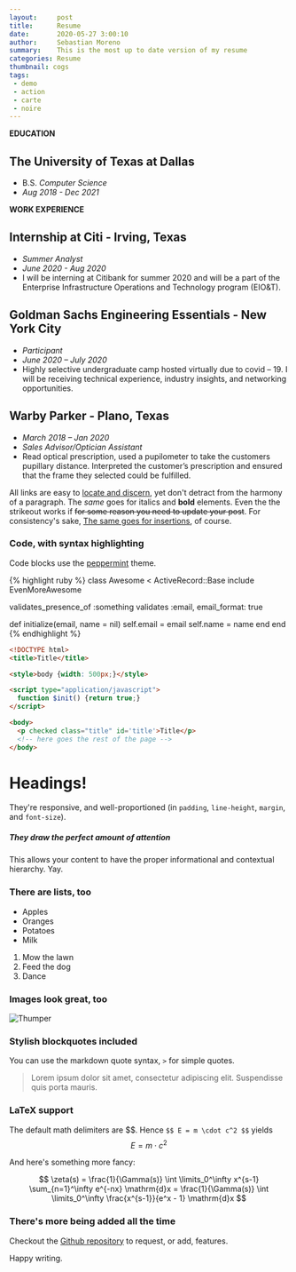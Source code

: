 ```yaml
---
layout:     post
title:      Resume
date:       2020-05-27 3:00:10
author:     Sebastian Moreno
summary:    This is the most up to date version of my resume
categories: Resume
thumbnail: cogs
tags:
 - demo
 - action
 - carte
 - noire
---
```


 **EDUCATION**
## The University of Texas at Dallas
* B.S. _Computer Science_
* _Aug 2018 - Dec 2021_


 **WORK EXPERIENCE**

## **Internship at Citi** - Irving, Texas
* _Summer Analyst_
* _June 2020 - Aug 2020_
* I will be interning at Citibank for summer 2020 and will be a part of the Enterprise Infrastructure Operations and Technology program (EIO&T).

## **Goldman Sachs Engineering Essentials** - New York City
* _Participant_
* _June 2020 – July 2020_
* Highly selective undergraduate camp hosted virtually due to covid – 19. I will be receiving technical experience, industry insights, and networking opportunities.

## **Warby Parker** - Plano, Texas
* _March 2018 – Jan 2020_
* _Sales Advisor/Optician Assistant_
* Read optical prescription, used a pupilometer to take the customers pupillary distance. Interpreted the customer’s prescription and ensured that the frame they selected could be fulfilled.

All links are easy to [locate and discern](#), yet don't detract from the harmony
of a paragraph. The _same_ goes for italics and __bold__ elements. Even the the strikeout
works if <del>for some reason you need to update your post</del>. For consistency's sake,
<ins>The same goes for insertions</ins>, of course.

### Code, with syntax highlighting

Code blocks use the [peppermint][2] theme.

{% highlight ruby %}
class Awesome < ActiveRecord::Base
  include EvenMoreAwesome

  validates_presence_of :something
  validates :email, email_format: true

  def initialize(email, name = nil)
    self.email = email
    self.name = name
  end
end
{% endhighlight %}

```html
<!DOCTYPE html>
<title>Title</title>

<style>body {width: 500px;}</style>

<script type="application/javascript">
  function $init() {return true;}
</script>

<body>
  <p checked class="title" id='title'>Title</p>
  <!-- here goes the rest of the page -->
</body>
```

# Headings!

They're responsive, and well-proportioned (in `padding`, `line-height`, `margin`, and `font-size`).

##### They draw the perfect amount of attention

This allows your content to have the proper informational and contextual hierarchy. Yay.

### There are lists, too

  * Apples
  * Oranges
  * Potatoes
  * Milk

  1. Mow the lawn
  2. Feed the dog
  3. Dance

### Images look great, too

![Thumper](https://i.imgur.com/DMCHDqF.jpg)


### Stylish blockquotes included

You can use the markdown quote syntax, `>` for simple quotes.

> Lorem ipsum dolor sit amet, consectetur adipiscing elit. Suspendisse quis porta mauris.

### LaTeX support

The default math delimiters are \$\$. Hence `$$ E = m \cdot c^2 $$` yields $$ E = m \cdot c^2 $$

And here's something more fancy:

$$ \zeta(s) = \frac{1}{\Gamma(s)} \int \limits_0^\infty x^{s-1} \sum_{n=1}^\infty e^{-nx} \mathrm{d}x = \frac{1}{\Gamma(s)} \int \limits_0^\infty \frac{x^{s-1}}{e^x - 1} \mathrm{d}x $$


### There's more being added all the time

Checkout the [Github repository][3] to request,
or add, features.

Happy writing.

[1]: http://pixyll.com/jekyll/pixyll/2014/06/10/see-pixyll-in-action/
[2]: https://noahfrederick.com/log/lion-terminal-theme-peppermint/
[3]: https://github.com/jacobtomlinson/carte-noire
[4]: http://pixyll.com/
